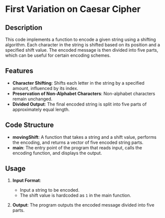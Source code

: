 # First Variation on Caesar Cipher

## Description
This code implements a function to encode a given string using a shifting algorithm. Each character in the string is shifted based on its position and a specified shift value. The encoded message is then divided into five parts, which can be useful for certain encoding schemes.

## Features
- **Character Shifting**: Shifts each letter in the string by a specified amount, influenced by its index.
- **Preservation of Non-Alphabet Characters**: Non-alphabet characters remain unchanged.
- **Divided Output**: The final encoded string is split into five parts of approximately equal length.

## Code Structure
- **movingShift**: A function that takes a string and a shift value, performs the encoding, and returns a vector of five encoded string parts.
- **main**: The entry point of the program that reads input, calls the encoding function, and displays the output.

## Usage
1. **Input Format**:
    - Input a string to be encoded.
    - The shift value is hardcoded as `1` in the main function.

2. **Output**: The program outputs the encoded message divided into five parts.
